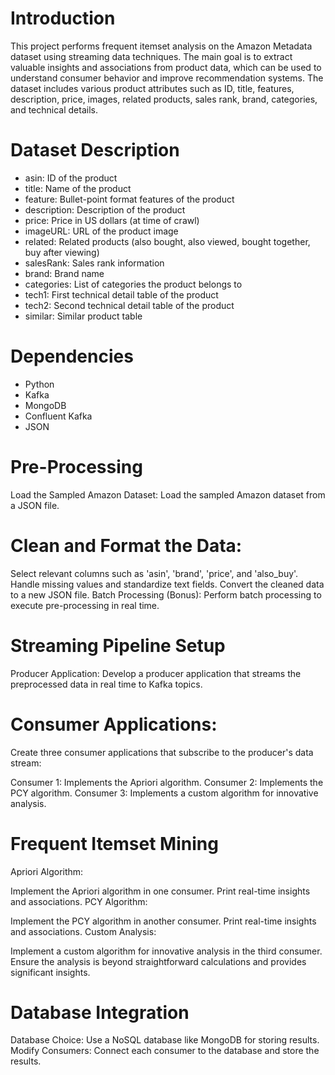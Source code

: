 # Introduction
This project performs frequent itemset analysis on the Amazon Metadata dataset using streaming data techniques. The main goal is to extract valuable insights and associations from product data, which can be used to understand consumer behavior and improve recommendation systems. The dataset includes various product attributes such as ID, title, features, description, price, images, related products, sales rank, brand, categories, and technical details.

# Dataset Description
* asin: ID of the product
* title: Name of the product
* feature: Bullet-point format features of the product
* description: Description of the product
* price: Price in US dollars (at time of crawl)
* imageURL: URL of the product image
* related: Related products (also bought, also viewed, bought together, buy after viewing)
* salesRank: Sales rank information
* brand: Brand name
* categories: List of categories the product belongs to
* tech1: First technical detail table of the product
* tech2: Second technical detail table of the product
* similar: Similar product table
# Dependencies
* Python
* Kafka
* MongoDB
* Confluent Kafka
* JSON
# Pre-Processing
Load the Sampled Amazon Dataset:
Load the sampled Amazon dataset from a JSON file.

# Clean and Format the Data:

Select relevant columns such as 'asin', 'brand', 'price', and 'also_buy'.
Handle missing values and standardize text fields.
Convert the cleaned data to a new JSON file.
Batch Processing (Bonus):
Perform batch processing to execute pre-processing in real time.

# Streaming Pipeline Setup
Producer Application:
Develop a producer application that streams the preprocessed data in real time to Kafka topics.

# Consumer Applications:
Create three consumer applications that subscribe to the producer's data stream:

Consumer 1: Implements the Apriori algorithm.
Consumer 2: Implements the PCY algorithm.
Consumer 3: Implements a custom algorithm for innovative analysis.
# Frequent Itemset Mining
Apriori Algorithm:

Implement the Apriori algorithm in one consumer.
Print real-time insights and associations.
PCY Algorithm:

Implement the PCY algorithm in another consumer.
Print real-time insights and associations.
Custom Analysis:

Implement a custom algorithm for innovative analysis in the third consumer.
Ensure the analysis is beyond straightforward calculations and provides significant insights.
# Database Integration
Database Choice: Use a NoSQL database like MongoDB for storing results.
Modify Consumers: Connect each consumer to the database and store the results.
